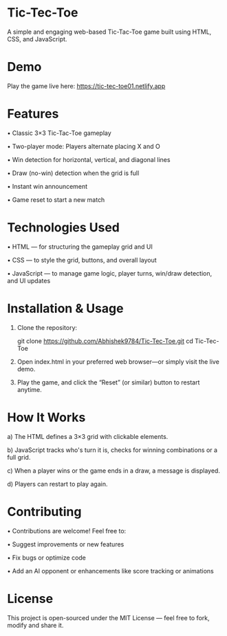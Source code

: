# Tic-Tec-Toe

A simple and engaging web-based Tic-Tac-Toe game built using HTML, CSS, and JavaScript.

# Demo

Play the game live here: https://tic-tec-toe01.netlify.app

# Features

  • Classic 3×3 Tic-Tac-Toe gameplay

  • Two-player mode: Players alternate placing X and O

  • Win detection for horizontal, vertical, and diagonal lines

  • Draw (no-win) detection when the grid is full

  • Instant win announcement

  • Game reset to start a new match

# Technologies Used

  • HTML — for structuring the gameplay grid and UI

  • CSS — to style the grid, buttons, and overall layout

  • JavaScript — to manage game logic, player turns, win/draw detection, and UI updates

# Installation & Usage

1. Clone the repository:
   
   git clone https://github.com/Abhishek9784/Tic-Tec-Toe.git
   cd Tic-Tec-Toe

2. Open index.html in your preferred web browser—or simply visit the live demo.

3. Play the game, and click the “Reset” (or similar) button to restart anytime.

# How It Works

  a) The HTML defines a 3×3 grid with clickable elements.

  b) JavaScript tracks who's turn it is, checks for winning combinations or a full grid.

  c) When a player wins or the game ends in a draw, a message is displayed.

  d) Players can restart to play again.

# Contributing

  • Contributions are welcome! Feel free to:

  • Suggest improvements or new features

  • Fix bugs or optimize code

  • Add an AI opponent or enhancements like score tracking or animations

# License

  This project is open-sourced under the MIT License — feel free to fork, modify and share it.
